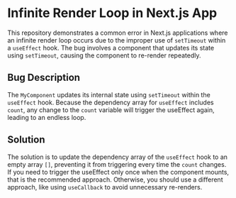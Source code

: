 # Infinite Render Loop in Next.js App

This repository demonstrates a common error in Next.js applications where an infinite render loop occurs due to the improper use of `setTimeout` within a `useEffect` hook. The bug involves a component that updates its state using `setTimeout`, causing the component to re-render repeatedly. 

## Bug Description
The `MyComponent` updates its internal state using `setTimeout` within the `useEffect` hook.  Because the dependency array for `useEffect` includes `count`, any change to the `count` variable will trigger the useEffect again, leading to an endless loop.

## Solution
The solution is to update the dependency array of the `useEffect` hook to an empty array `[]`, preventing it from triggering every time the `count` changes. If you need to trigger the useEffect only once when the component mounts, that is the recommended approach.  Otherwise, you should use a different approach, like using `useCallback` to avoid unnecessary re-renders.